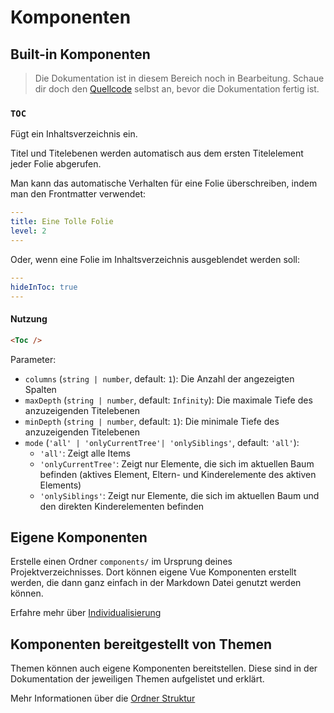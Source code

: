 # Komponenten

## Built-in Komponenten

> Die Dokumentation ist in diesem Bereich noch in Bearbeitung. Schaue dir doch den [Quellcode](https://github.com/slidevjs/slidev/blob/main/packages/client/builtin) selbst an, bevor die Dokumentation fertig ist.

### `TOC`

Fügt ein Inhaltsverzeichnis ein.

Titel und Titelebenen werden automatisch aus dem ersten Titelelement jeder Folie abgerufen.

Man kann das automatische Verhalten für eine Folie überschreiben, indem man den Frontmatter verwendet:

```yml
---
title: Eine Tolle Folie
level: 2
---
```

Oder, wenn eine Folie im Inhaltsverzeichnis ausgeblendet werden soll:
```yml
---
hideInToc: true
---
```

#### Nutzung
~~~md
<Toc />
~~~

Parameter:

* `columns` (`string | number`, default: `1`): Die Anzahl der angezeigten Spalten
* `maxDepth` (`string | number`, default: `Infinity`): Die maximale Tiefe des anzuzeigenden Titelebenen
* `minDepth` (`string | number`, default: `1`): Die minimale Tiefe des anzuzeigenden Titelebenen
* `mode` (`'all' | 'onlyCurrentTree'| 'onlySiblings'`, default: `'all'`):
  * `'all'`: Zeigt alle Items
  * `'onlyCurrentTree'`: Zeigt nur Elemente, die sich im aktuellen Baum befinden (aktives Element, Eltern- und Kinderelemente des aktiven Elements)
  * `'onlySiblings'`: Zeigt nur Elemente, die sich im aktuellen Baum und den direkten Kinderelementen befinden

## Eigene Komponenten

Erstelle einen Ordner `components/` im Ursprung deines Projektverzeichnisses. Dort können eigene Vue Komponenten erstellt werden, die dann ganz einfach in der Markdown Datei genutzt werden können.

Erfahre mehr über [Individualisierung](/custom/directory-structure#components)

## Komponenten bereitgestellt von Themen

Themen können auch eigene Komponenten bereitstellen. Diese sind in der Dokumentation der jeweiligen Themen aufgelistet und erklärt.

Mehr Informationen über die [Ordner Struktur](/custom/directory-structure)
